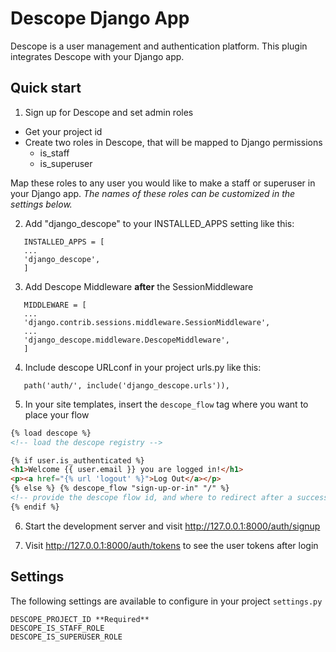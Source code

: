 # Descope Django App

Descope is a user management and authentication platform.
This plugin integrates Descope with your Django app.

## Quick start

1. Sign up for Descope and set admin roles

- Get your project id
- Create two roles in Descope, that will be mapped to Django permissions
  - is_staff
  - is_superuser

Map these roles to any user you would like to make a staff or superuser in your Django app.
_The names of these roles can be customized in the settings below._

2. Add "django_descope" to your INSTALLED_APPS setting like this:

```
   INSTALLED_APPS = [
   ...
   'django_descope',
   ]
```

3. Add Descope Middleware **after** the SessionMiddleware

```
   MIDDLEWARE = [
   ...
   'django.contrib.sessions.middleware.SessionMiddleware',
   ...
   'django_descope.middleware.DescopeMiddleware',
   ]
```

4. Include descope URLconf in your project urls.py like this:

```
   path('auth/', include('django_descope.urls')),
```

5. In your site templates, insert the `descope_flow` tag where you want to place your flow

```html
{% load descope %}
<!-- load the descope registry -->

{% if user.is_authenticated %}
<h1>Welcome {{ user.email }} you are logged in!</h1>
<p><a href="{% url 'logout' %}">Log Out</a></p>
{% else %} {% descope_flow "sign-up-or-in" "/" %}
<!-- provide the descope flow id, and where to redirect after a successful login-->
{% endif %}
```

6. Start the development server and visit http://127.0.0.1:8000/auth/signup

7. Visit http://127.0.0.1:8000/auth/tokens to see the user tokens after login

## Settings

The following settings are available to configure in your project `settings.py`

```
DESCOPE_PROJECT_ID **Required**
DESCOPE_IS_STAFF_ROLE
DESCOPE_IS_SUPERUSER_ROLE
```

